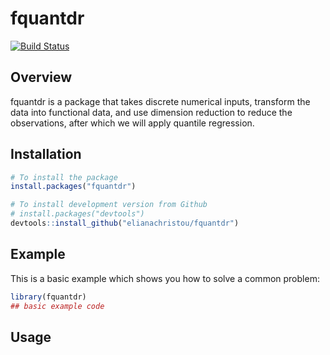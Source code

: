 
<!-- README.md is generated from README.Rmd. Please edit that file -->

# fquantdr

<!-- badges: start -->

[![Build
Status](https://travis-ci.com/elianachristou/fquantdr.svg?branch=master)](https://travis-ci.com/elianachristou/fquantdr)

<!-- badges: end -->

## Overview

fquantdr is a package that takes discrete numerical inputs, transform
the data into functional data, and use dimension reduction to reduce the
observations, after which we will apply quantile regression.

## Installation

<!-- You can install the development version of fquantdr from -->
<!-- [GitHub](https://github.com/fquantdr) with: -->

``` r
# To install the package 
install.packages("fquantdr")

# To install development version from Github
# install.packages("devtools")
devtools::install_github("elianachristou/fquantdr")
```

## Example

This is a basic example which shows you how to solve a common problem:

``` r
library(fquantdr)
## basic example code
```

<!-- You'll still need to render `README.Rmd` regularly, to keep `README.md` up-to-date. `devtools::build_readme()` is handy for this.
&#10;You can also embed plots, for example:
&#10;<img src="man/figures/README-pressure-1.png" width="100%" />
&#10;In that case, don't forget to commit and push the resulting figure files, so they display on GitHub and CRAN. -->

## Usage

<!-- Include ADHD applications? -->
